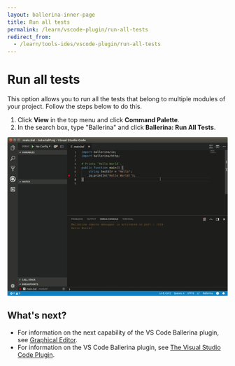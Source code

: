 ```yaml
---
layout: ballerina-inner-page
title: Run all tests
permalink: /learn/vscode-plugin/run-all-tests
redirect_from:
  - /learn/tools-ides/vscode-plugin/run-all-tests
---
```


# Run all tests

This option allows you to run all the tests that belong to multiple modules of your project. Follow the steps below to do this.

1. Click **View** in the top menu and click **Command Palette**.
2. In the search box, type "Ballerina" and click **Ballerina: Run All Tests**.

![Run all tests](/learn/images/run-all-tests.gif)

## What's next?

- For information on the next capability of the VS Code Ballerina plugin, see [Graphical Editor](/learn/tools-ides/vscode-plugin/graphical-editor.md).
- For information on the VS Code Ballerina plugin, see [The Visual Studio Code Plugin](/learn/tools-ides/vscode-plugin/vscode-plugin.md).
